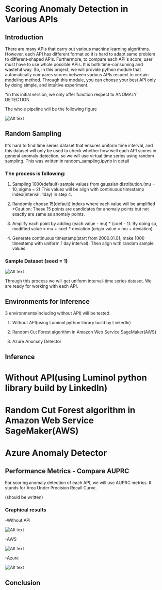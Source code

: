 # Scoring Anomaly Detection in Various APIs


Introduction
-------------
There are many APIs that carry out various machine learning algorithms. However, each API has different format so it is hard to adapt same problem to different-shaped APIs. Furthermore, to compare each API's score, user must have to use whole possible APIs. It is both time-consuming and wasteful way. So, in this project, we will provide python module that automatically compares scores between various APIs respect to certain modeling method. Through this module, you can choose your best API only by doing simple, and intuitive experiment.

*in this initial version, we only offer function respect to ANOMALY DETECTION.

The whole pipeline will be the following figure

![Alt text](https://github.com/luvforsamoyed/anomaly_detection/blob/master/pipeline.png?raw=true)



Random Sampling
-------------

It's hard to find time series dataset that ensures uniform time interval, and this dataset will only be used to check whether how well each API scores in general anomaly detection, so we will use virtual time series using random sampling. 
This was written in random_sampling.ipynb in detail

### The process is following:

1. Sampling 1000(default) sample values from gaussian distribution.(mu = 10, sigma = 2) This values will be align with continuous timestamp index(interval: 1day) in step 4.

2. Randomly choose 15(default) indexs where each value will be amplified
*Caution: These 15 points are candidates for anomaly points but not exactly are same as anomaly points.

3. Amplify each point by adding (each value - mu) * (coef - 1). By doing so, modified value = mu + coef * deviation
(origin value = mu + deviation)

4. Generate continuous timestamp(start from 2000.01.01, make 1000 timestamp with uniform 1 day interval). Then align with random sample values.

### Sample Dataset (seed = 1)

![Alt text](https://github.com/luvforsamoyed/anomaly_detection/blob/master/dataset.png?raw=true)

Through this process we will get uniform interval-time series dataset. We are ready for working with each API.

Environments for Inference
-------------

3 environments(including without API) will be tested:

1. Without API(using Luminol python library build by LinkedIn)

2. Random Cut Forest algorithm in Amazon Web Service SageMaker(AWS)

3. Azure Anomaly Detector


Inference
----------
# Without API(using Luminol python library build by LinkedIn)

# Random Cut Forest algorithm in Amazon Web Service SageMaker(AWS)

# Azure Anomaly Detector


Performance Metrics - Compare AUPRC
-------------
For scoring anomaly detection of each API, we will use AUPRC metrics. It stands for Area Under Precision Recall Curve.

(should be written)


### Graphical results

-Without API

![Alt text](https://github.com/luvforsamoyed/anomaly_detection/blob/master/rs_without_api.png?raw=true)



-AWS

![Alt text](https://github.com/luvforsamoyed/anomaly_detection/blob/master/rs_aws.png?raw=true)



-Azure

![Alt text](https://github.com/luvforsamoyed/anomaly_detection/blob/master/rs_azure.png?raw=true)


Conclusion
------------











